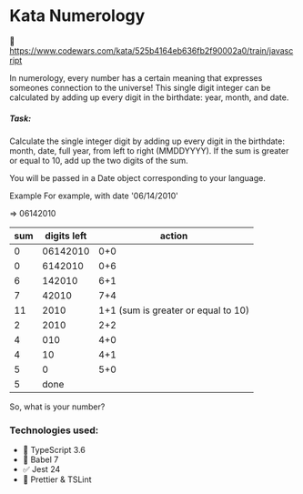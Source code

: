 # Kata Numerology

🔗 https://www.codewars.com/kata/525b4164eb636fb2f90002a0/train/javascript

In numerology, every number has a certain meaning that expresses someones connection to the universe! This single digit integer can be calculated by adding up every digit in the birthdate: year, month, and date.

##### **Task:**

Calculate the single integer digit by adding up every digit in the birthdate: month, date, full year, from left to right (MMDDYYYY). If the sum is greater or equal to 10, add up the two digits of the sum.

You will be passed in a Date object corresponding to your language.

Example
For example, with date '06/14/2010'

=> 06142010

| sum | digits left | action |
| -----|---|--- |
| 0	  | 06142010	| 0+0 |
| 0	  | 6142010	| 0+6 |
| 6	  | 142010	| 6+1 |
| 7	  | 42010	| 7+4 |
| 11	 | 2010	| 1+1 (sum is greater or equal to 10) |
| 2	  | 2010	| 2+2 |
| 4	  | 010	| 4+0 |
| 4	  | 10	| 4+1 |
| 5	  | 0	| 5+0 |
| 5	  | done |

So, what is your number?


### Technologies used:

- 💬 TypeScript 3.6
- 📙 Babel 7
- ✅ Jest 24
- 💅 Prettier & TSLint

